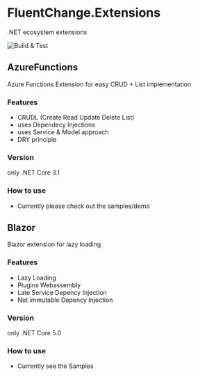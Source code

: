 # FluentChange.Extensions
.NET ecosystem extensions

![Build & Test](https://github.com/FluentChange/FluentChange.Extensions/workflows/CI/badge.svg?branch=master)


## AzureFunctions
Azure Functions Extension for easy CRUD + List implementation

### Features
* CRUDL (Create Read Update Delete List)
* uses Dependecy Injections
* uses Service & Model approach
* DRY principle

### Version
only .NET Core 3.1

### How to use
* Currently please check out the samples/demo



## Blazor
Blazor extension for lazy loading

### Features
* Lazy Loading
* Plugins Webassembly
* Late Service Depency Injection
* Not immutable Depency Injection

### Version
only .NET Core 5.0

### How to use
* Currently see the Samples
